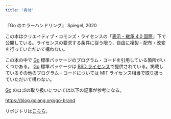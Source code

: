 ```yaml
---
title: "奥付"
---
```


『Go のエラーハンドリング』
Spiegel, 2020

この本はクリエイティブ・コモンズ・ライセンスの「[表示 - 継承 4.0 国際](https://creativecommons.org/licenses/by-sa/4.0/deed.ja "Creative Commons — 表示 - 継承 4.0 国際 — CC BY-SA 4.0")」下で公開している。ライセンスの要求する条件に従う限り，自由に複製・配布・改変を行っていただいて構わない。

この本の中で [Go] 標準パッケージのプログラム・コードを引用している箇所がいくつかある。 [Go] 標準パッケージは [BSD ライセンス](https://golang.org/LICENSE "LICENSE - The Go Programming Language")で提供されている。掲載しているその他のプログラム・コードについては MIT ライセンス相当で取り扱っていただいて構わない。

[Go] のロゴの取り扱いについては以下の記事が参考になる。

https://blog.golang.org/go-brand

リポジトリは[こちら](https://github.com/spiegel-im-spiegel/zenn-docs/tree/main/books/error-handling-in-golang)。

[Go]: https://golang.org/ "The Go Programming Language"
<!-- eof -->
